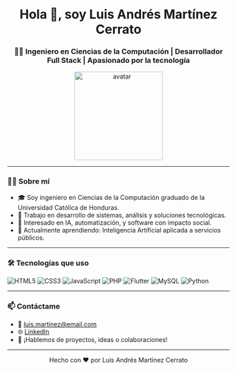 <h1 align="center">Hola 👋, soy Luis Andrés Martínez Cerrato</h1>
<h3 align="center">👨‍💻 Ingeniero en Ciencias de la Computación | Desarrollador Full Stack | Apasionado por la tecnología</h3>

<p align="center">
  <img src="https://github.com/luismartinez.94mc/luismartinez.94mc/blob/main/avatar.webp" width="200" alt="avatar" />
</p>

---

### 👨‍💻 Sobre mí
- 🎓 Soy ingeniero en Ciencias de la Computación graduado de la Universidad Católica de Honduras.  
- 💼 Trabajo en desarrollo de sistemas, análisis y soluciones tecnológicas.  
- 🚀 Interesado en IA, automatización, y software con impacto social.  
- 🌱 Actualmente aprendiendo: Inteligencia Artificial aplicada a servicios públicos.

---

### 🛠️ Tecnologías que uso
![HTML5](https://img.shields.io/badge/HTML5-E34F26?logo=html5&logoColor=white&style=flat)
![CSS3](https://img.shields.io/badge/CSS3-1572B6?logo=css3&logoColor=white&style=flat)
![JavaScript](https://img.shields.io/badge/JavaScript-F7DF1E?logo=javascript&logoColor=black&style=flat)
![PHP](https://img.shields.io/badge/PHP-777BB4?logo=php&logoColor=white&style=flat)
![Flutter](https://img.shields.io/badge/Flutter-02569B?logo=flutter&logoColor=white&style=flat)
![MySQL](https://img.shields.io/badge/MySQL-4479A1?logo=mysql&logoColor=white&style=flat)
![Python](https://img.shields.io/badge/Python-3776AB?logo=python&logoColor=white&style=flat)

---

### 📫 Contáctame
- 📧 luis.martinez@email.com  
- 🌐 [LinkedIn](https://linkedin.com/in/luismartinez)  
- 💬 ¡Hablemos de proyectos, ideas o colaboraciones!

---

<p align="center">Hecho con ❤️ por Luis Andrés Martínez Cerrato</p>
